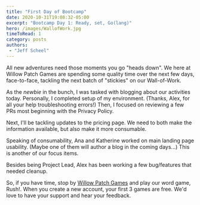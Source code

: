 ```yaml
---
title: "First Day of Bootcamp"
date: 2020-10-31T19:08:32-05:00
excerpt: "Bootcamp Day 1: Ready, set, Go(lang)"
hero: /images/WallofWork.jpg
timeToRead: 1
category: posts
authors:
 - "Jeff Scheel"
---
```


All new adventures need those moments you go "heads down".  We here
at Willow Patch Games are spending some quality time over the next few days,
face-to-face, tackling the next batch of "stickies" on our Wall-of-Work.

As the _newbie_ in the bunch, I was tasked with blogging about our activities
today.  Personally, I completed setup of my environment. (Thanks, Alex, for
all your help troubleshooting errors!)  Then, I focused on reviewing a
few PRs most beginning with the Privacy Policy.

Next, I'll be tackling updates to the pricing page.  We need to both make
the information available, but also make it more consumable.

Speaking of consumability, Ana and Katherine worked on main landing page
usability.  (Maybe one of them will author a blog in the coming days...)
This is another of our focus items.

Besides being Project Lead, Alex has been working a few bug/features that
needed cleanup.

So, if you have time, stop by [Willow Patch Games](https://willowpatchgames.com) and
play our word game, Rush!.  When you create a new account, your first 3 games are free.
We'd love to have your support and hear your feedback.
